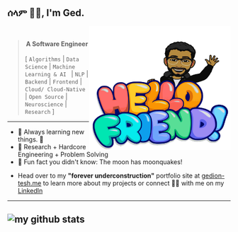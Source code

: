 ## ሰላም ✌🏽, I'm Ged.
<img align="right" width="320" height="280" src="https://raw.githubusercontent.com/GedionT/GedionT/master/mymoji.svg" alt="my bitmoji" />
<br />

> __<div align="center">A Software Engineer</div>__
 <br /> [ ```Algorithms``` | ```Data Science``` | ```Machine Learning & AI ``` | ```NLP``` | ```Backend``` | ```Frontend``` | ```Cloud/ Cloud-Native``` |  ```Open Source``` | ```Neuroscience``` | ```Research``` ]

---

* 🌱 Always learning new things. 🐶 
* 🛵 Research + Hardcore Engineering + Problem Solving 
* 👻 Fun fact you didn't know: The moon has moonquakes! 

- Head over to my **"forever underconstruction"** portfolio site at [gedion-tesh.me](https://gediont.github.io) to learn more about my projects or connect 🤝🏼 with me on my [LinkedIn](https://linkedin.com/in/gedion-teshome) 

---
![my github stats](https://readmestats.999857.xyz/api?username=gediont&count_private=true&show_icons=true&hide=stars)
----
